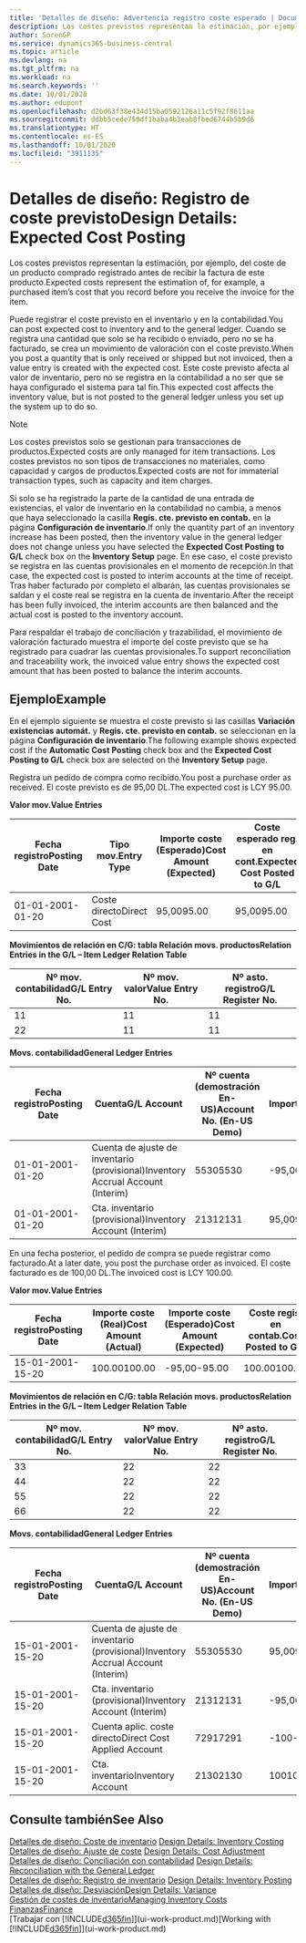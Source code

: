 ```yaml
---
title: 'Detalles de diseño: Advertencia registro coste esperado | Documentos de Microsoft'
description: Los costes previstos representan la estimación, por ejemplo, del coste de un producto comprado registrado antes de recibir la factura de este producto.
author: SorenGP
ms.service: dynamics365-business-central
ms.topic: article
ms.devlang: na
ms.tgt_pltfrm: na
ms.workload: na
ms.search.keywords: ''
ms.date: 10/01/2020
ms.author: edupont
ms.openlocfilehash: d2bd63f38e434d15ba0592126a11c5f92f8611aa
ms.sourcegitcommit: ddbb5cede750df1baba4b3eab8fbed6744b5b9d6
ms.translationtype: HT
ms.contentlocale: es-ES
ms.lasthandoff: 10/01/2020
ms.locfileid: "3911135"
---
```

# <a name="design-details-expected-cost-posting"></a><span data-ttu-id="a0f5c-103">Detalles de diseño: Registro de coste previsto</span><span class="sxs-lookup"><span data-stu-id="a0f5c-103">Design Details: Expected Cost Posting</span></span>
<span data-ttu-id="a0f5c-104">Los costes previstos representan la estimación, por ejemplo, del coste de un producto comprado registrado antes de recibir la factura de este producto.</span><span class="sxs-lookup"><span data-stu-id="a0f5c-104">Expected costs represent the estimation of, for example, a purchased item’s cost that you record before you receive the invoice for the item.</span></span>  

 <span data-ttu-id="a0f5c-105">Puede registrar el coste previsto en el inventario y en la contabilidad.</span><span class="sxs-lookup"><span data-stu-id="a0f5c-105">You can post expected cost to inventory and to the general ledger.</span></span> <span data-ttu-id="a0f5c-106">Cuando se registra una cantidad que solo se ha recibido o enviado, pero no se ha facturado, se crea un movimiento de valoración con el coste previsto.</span><span class="sxs-lookup"><span data-stu-id="a0f5c-106">When you post a quantity that is only received or shipped but not invoiced, then a value entry is created with the expected cost.</span></span> <span data-ttu-id="a0f5c-107">Este coste previsto afecta al valor de inventario, pero no se registra en la contabilidad a no ser que se haya configurado el sistema para tal fin.</span><span class="sxs-lookup"><span data-stu-id="a0f5c-107">This expected cost affects the inventory value, but is not posted to the general ledger unless you set up the system up to do so.</span></span>  

> [!NOTE]  
>  <span data-ttu-id="a0f5c-108">Los costes previstos solo se gestionan para transacciones de productos.</span><span class="sxs-lookup"><span data-stu-id="a0f5c-108">Expected costs are only managed for item transactions.</span></span> <span data-ttu-id="a0f5c-109">Los costes previstos no son tipos de transacciones no materiales, como capacidad y cargos de productos.</span><span class="sxs-lookup"><span data-stu-id="a0f5c-109">Expected costs are not for immaterial transaction types, such as capacity and item charges.</span></span>  

 <span data-ttu-id="a0f5c-110">Si solo se ha registrado la parte de la cantidad de una entrada de existencias, el valor de inventario en la contabilidad no cambia, a menos que haya seleccionado la casilla **Regis. cte. previsto en contab.** en la página **Configuración de inventario**.</span><span class="sxs-lookup"><span data-stu-id="a0f5c-110">If only the quantity part of an inventory increase has been posted, then the inventory value in the general ledger does not change unless you have selected the **Expected Cost Posting to G/L** check box on the **Inventory Setup** page.</span></span> <span data-ttu-id="a0f5c-111">En ese caso, el coste previsto se registra en las cuentas provisionales en el momento de recepción.</span><span class="sxs-lookup"><span data-stu-id="a0f5c-111">In that case, the expected cost is posted to interim accounts at the time of receipt.</span></span> <span data-ttu-id="a0f5c-112">Tras haber facturado por completo el albarán, las cuentas provisionales se saldan y el coste real se registra en la cuenta de inventario.</span><span class="sxs-lookup"><span data-stu-id="a0f5c-112">After the receipt has been fully invoiced, the interim accounts are then balanced and the actual cost is posted to the inventory account.</span></span>  

 <span data-ttu-id="a0f5c-113">Para respaldar el trabajo de conciliación y trazabilidad, el movimiento de valoración facturado muestra el importe del coste previsto que se ha registrado para cuadrar las cuentas provisionales.</span><span class="sxs-lookup"><span data-stu-id="a0f5c-113">To support reconciliation and traceability work, the invoiced value entry shows the expected cost amount that has been posted to balance the interim accounts.</span></span>  

## <a name="example"></a><span data-ttu-id="a0f5c-114">Ejemplo</span><span class="sxs-lookup"><span data-stu-id="a0f5c-114">Example</span></span>  
 <span data-ttu-id="a0f5c-115">En el ejemplo siguiente se muestra el coste previsto si las casillas **Variación existencias automát.** y **Regis. cte. previsto en contab.** se seleccionan en la página **Configuración de inventario**.</span><span class="sxs-lookup"><span data-stu-id="a0f5c-115">The following example shows expected cost if the **Automatic Cost Posting** check box and the **Expected Cost Posting to G/L** check box are selected on the **Inventory Setup** page.</span></span>  

 <span data-ttu-id="a0f5c-116">Registra un pedido de compra como recibido.</span><span class="sxs-lookup"><span data-stu-id="a0f5c-116">You post a purchase order as received.</span></span> <span data-ttu-id="a0f5c-117">El coste previsto es de 95,00 DL.</span><span class="sxs-lookup"><span data-stu-id="a0f5c-117">The expected cost is LCY 95.00.</span></span>  

 <span data-ttu-id="a0f5c-118">**Valor mov.**</span><span class="sxs-lookup"><span data-stu-id="a0f5c-118">**Value Entries**</span></span>  

|<span data-ttu-id="a0f5c-119">Fecha registro</span><span class="sxs-lookup"><span data-stu-id="a0f5c-119">Posting Date</span></span>|<span data-ttu-id="a0f5c-120">Tipo mov.</span><span class="sxs-lookup"><span data-stu-id="a0f5c-120">Entry Type</span></span>|<span data-ttu-id="a0f5c-121">Importe coste (Esperado)</span><span class="sxs-lookup"><span data-stu-id="a0f5c-121">Cost Amount (Expected)</span></span>|<span data-ttu-id="a0f5c-122">Coste esperado reg. en cont.</span><span class="sxs-lookup"><span data-stu-id="a0f5c-122">Expected Cost Posted to G/L</span></span>|<span data-ttu-id="a0f5c-123">Coste previsto</span><span class="sxs-lookup"><span data-stu-id="a0f5c-123">Expected Cost</span></span>|<span data-ttu-id="a0f5c-124">Nº mov. producto</span><span class="sxs-lookup"><span data-stu-id="a0f5c-124">Item Ledger Entry No.</span></span>|<span data-ttu-id="a0f5c-125">Nº mov.</span><span class="sxs-lookup"><span data-stu-id="a0f5c-125">Entry No.</span></span>|  
|------------------|----------------|------------------------------|----------------------------------|-------------------|---------------------------|---------------|  
|<span data-ttu-id="a0f5c-126">01-01-20</span><span class="sxs-lookup"><span data-stu-id="a0f5c-126">01-01-20</span></span>|<span data-ttu-id="a0f5c-127">Coste directo</span><span class="sxs-lookup"><span data-stu-id="a0f5c-127">Direct Cost</span></span>|<span data-ttu-id="a0f5c-128">95,00</span><span class="sxs-lookup"><span data-stu-id="a0f5c-128">95.00</span></span>|<span data-ttu-id="a0f5c-129">95,00</span><span class="sxs-lookup"><span data-stu-id="a0f5c-129">95.00</span></span>|<span data-ttu-id="a0f5c-130">Sí</span><span class="sxs-lookup"><span data-stu-id="a0f5c-130">Yes</span></span>|<span data-ttu-id="a0f5c-131">1</span><span class="sxs-lookup"><span data-stu-id="a0f5c-131">1</span></span>|<span data-ttu-id="a0f5c-132">1</span><span class="sxs-lookup"><span data-stu-id="a0f5c-132">1</span></span>|  

 <span data-ttu-id="a0f5c-133">**Movimientos de relación en C/G: tabla Relación movs. productos**</span><span class="sxs-lookup"><span data-stu-id="a0f5c-133">**Relation Entries in the G/L – Item Ledger Relation Table**</span></span>  

|<span data-ttu-id="a0f5c-134">Nº mov. contabilidad</span><span class="sxs-lookup"><span data-stu-id="a0f5c-134">G/L Entry No.</span></span>|<span data-ttu-id="a0f5c-135">Nº mov. valor</span><span class="sxs-lookup"><span data-stu-id="a0f5c-135">Value Entry No.</span></span>|<span data-ttu-id="a0f5c-136">Nº asto. registro</span><span class="sxs-lookup"><span data-stu-id="a0f5c-136">G/L Register No.</span></span>|  
|--------------------|---------------------|-----------------------|  
|<span data-ttu-id="a0f5c-137">1</span><span class="sxs-lookup"><span data-stu-id="a0f5c-137">1</span></span>|<span data-ttu-id="a0f5c-138">1</span><span class="sxs-lookup"><span data-stu-id="a0f5c-138">1</span></span>|<span data-ttu-id="a0f5c-139">1</span><span class="sxs-lookup"><span data-stu-id="a0f5c-139">1</span></span>|  
|<span data-ttu-id="a0f5c-140">2</span><span class="sxs-lookup"><span data-stu-id="a0f5c-140">2</span></span>|<span data-ttu-id="a0f5c-141">1</span><span class="sxs-lookup"><span data-stu-id="a0f5c-141">1</span></span>|<span data-ttu-id="a0f5c-142">1</span><span class="sxs-lookup"><span data-stu-id="a0f5c-142">1</span></span>|  

 <span data-ttu-id="a0f5c-143">**Movs. contabilidad**</span><span class="sxs-lookup"><span data-stu-id="a0f5c-143">**General Ledger Entries**</span></span>  

|<span data-ttu-id="a0f5c-144">Fecha registro</span><span class="sxs-lookup"><span data-stu-id="a0f5c-144">Posting Date</span></span>|<span data-ttu-id="a0f5c-145">Cuenta</span><span class="sxs-lookup"><span data-stu-id="a0f5c-145">G/L Account</span></span>|<span data-ttu-id="a0f5c-146">Nº cuenta (demostración En-US)</span><span class="sxs-lookup"><span data-stu-id="a0f5c-146">Account No. (En-US Demo)</span></span>|<span data-ttu-id="a0f5c-147">Importe</span><span class="sxs-lookup"><span data-stu-id="a0f5c-147">Amount</span></span>|<span data-ttu-id="a0f5c-148">Nº mov.</span><span class="sxs-lookup"><span data-stu-id="a0f5c-148">Entry No.</span></span>|  
|------------------|------------------|---------------------------------|------------|---------------|  
|<span data-ttu-id="a0f5c-149">01-01-20</span><span class="sxs-lookup"><span data-stu-id="a0f5c-149">01-01-20</span></span>|<span data-ttu-id="a0f5c-150">Cuenta de ajuste de inventario (provisional)</span><span class="sxs-lookup"><span data-stu-id="a0f5c-150">Inventory Accrual Account (Interim)</span></span>|<span data-ttu-id="a0f5c-151">5530</span><span class="sxs-lookup"><span data-stu-id="a0f5c-151">5530</span></span>|<span data-ttu-id="a0f5c-152">-95,00</span><span class="sxs-lookup"><span data-stu-id="a0f5c-152">-95.00</span></span>|<span data-ttu-id="a0f5c-153">2</span><span class="sxs-lookup"><span data-stu-id="a0f5c-153">2</span></span>|  
|<span data-ttu-id="a0f5c-154">01-01-20</span><span class="sxs-lookup"><span data-stu-id="a0f5c-154">01-01-20</span></span>|<span data-ttu-id="a0f5c-155">Cta. inventario (provisional)</span><span class="sxs-lookup"><span data-stu-id="a0f5c-155">Inventory Account (Interim)</span></span>|<span data-ttu-id="a0f5c-156">2131</span><span class="sxs-lookup"><span data-stu-id="a0f5c-156">2131</span></span>|<span data-ttu-id="a0f5c-157">95,00</span><span class="sxs-lookup"><span data-stu-id="a0f5c-157">95.00</span></span>|<span data-ttu-id="a0f5c-158">1</span><span class="sxs-lookup"><span data-stu-id="a0f5c-158">1</span></span>|  

 <span data-ttu-id="a0f5c-159">En una fecha posterior, el pedido de compra se puede registrar como facturado.</span><span class="sxs-lookup"><span data-stu-id="a0f5c-159">At a later date, you post the purchase order as invoiced.</span></span> <span data-ttu-id="a0f5c-160">El coste facturado es de 100,00 DL.</span><span class="sxs-lookup"><span data-stu-id="a0f5c-160">The invoiced cost is LCY 100.00.</span></span>  

 <span data-ttu-id="a0f5c-161">**Valor mov.**</span><span class="sxs-lookup"><span data-stu-id="a0f5c-161">**Value Entries**</span></span>  

|<span data-ttu-id="a0f5c-162">Fecha registro</span><span class="sxs-lookup"><span data-stu-id="a0f5c-162">Posting Date</span></span>|<span data-ttu-id="a0f5c-163">Importe coste (Real)</span><span class="sxs-lookup"><span data-stu-id="a0f5c-163">Cost Amount (Actual)</span></span>|<span data-ttu-id="a0f5c-164">Importe coste (Esperado)</span><span class="sxs-lookup"><span data-stu-id="a0f5c-164">Cost Amount (Expected)</span></span>|<span data-ttu-id="a0f5c-165">Coste regis. en contab.</span><span class="sxs-lookup"><span data-stu-id="a0f5c-165">Cost Posted to G/L</span></span>|<span data-ttu-id="a0f5c-166">Coste previsto</span><span class="sxs-lookup"><span data-stu-id="a0f5c-166">Expected Cost</span></span>|<span data-ttu-id="a0f5c-167">Nº mov. producto</span><span class="sxs-lookup"><span data-stu-id="a0f5c-167">Item Ledger Entry No.</span></span>|<span data-ttu-id="a0f5c-168">Nº mov.</span><span class="sxs-lookup"><span data-stu-id="a0f5c-168">Entry No.</span></span>|  
|------------------|----------------------------|------------------------------|-------------------------|-------------------|---------------------------|---------------|  
|<span data-ttu-id="a0f5c-169">15-01-20</span><span class="sxs-lookup"><span data-stu-id="a0f5c-169">01-15-20</span></span>|<span data-ttu-id="a0f5c-170">100.00</span><span class="sxs-lookup"><span data-stu-id="a0f5c-170">100.00</span></span>|<span data-ttu-id="a0f5c-171">-95,00</span><span class="sxs-lookup"><span data-stu-id="a0f5c-171">-95.00</span></span>|<span data-ttu-id="a0f5c-172">100.00</span><span class="sxs-lookup"><span data-stu-id="a0f5c-172">100.00</span></span>|<span data-ttu-id="a0f5c-173">No</span><span class="sxs-lookup"><span data-stu-id="a0f5c-173">No</span></span>|<span data-ttu-id="a0f5c-174">1</span><span class="sxs-lookup"><span data-stu-id="a0f5c-174">1</span></span>|<span data-ttu-id="a0f5c-175">2</span><span class="sxs-lookup"><span data-stu-id="a0f5c-175">2</span></span>|  

 <span data-ttu-id="a0f5c-176">**Movimientos de relación en C/G: tabla Relación movs. productos**</span><span class="sxs-lookup"><span data-stu-id="a0f5c-176">**Relation Entries in the G/L – Item Ledger Relation Table**</span></span>  

|<span data-ttu-id="a0f5c-177">Nº mov. contabilidad</span><span class="sxs-lookup"><span data-stu-id="a0f5c-177">G/L Entry No.</span></span>|<span data-ttu-id="a0f5c-178">Nº mov. valor</span><span class="sxs-lookup"><span data-stu-id="a0f5c-178">Value Entry No.</span></span>|<span data-ttu-id="a0f5c-179">Nº asto. registro</span><span class="sxs-lookup"><span data-stu-id="a0f5c-179">G/L Register No.</span></span>|  
|--------------------|---------------------|-----------------------|  
|<span data-ttu-id="a0f5c-180">3</span><span class="sxs-lookup"><span data-stu-id="a0f5c-180">3</span></span>|<span data-ttu-id="a0f5c-181">2</span><span class="sxs-lookup"><span data-stu-id="a0f5c-181">2</span></span>|<span data-ttu-id="a0f5c-182">2</span><span class="sxs-lookup"><span data-stu-id="a0f5c-182">2</span></span>|  
|<span data-ttu-id="a0f5c-183">4</span><span class="sxs-lookup"><span data-stu-id="a0f5c-183">4</span></span>|<span data-ttu-id="a0f5c-184">2</span><span class="sxs-lookup"><span data-stu-id="a0f5c-184">2</span></span>|<span data-ttu-id="a0f5c-185">2</span><span class="sxs-lookup"><span data-stu-id="a0f5c-185">2</span></span>|  
|<span data-ttu-id="a0f5c-186">5</span><span class="sxs-lookup"><span data-stu-id="a0f5c-186">5</span></span>|<span data-ttu-id="a0f5c-187">2</span><span class="sxs-lookup"><span data-stu-id="a0f5c-187">2</span></span>|<span data-ttu-id="a0f5c-188">2</span><span class="sxs-lookup"><span data-stu-id="a0f5c-188">2</span></span>|  
|<span data-ttu-id="a0f5c-189">6</span><span class="sxs-lookup"><span data-stu-id="a0f5c-189">6</span></span>|<span data-ttu-id="a0f5c-190">2</span><span class="sxs-lookup"><span data-stu-id="a0f5c-190">2</span></span>|<span data-ttu-id="a0f5c-191">2</span><span class="sxs-lookup"><span data-stu-id="a0f5c-191">2</span></span>|  

 <span data-ttu-id="a0f5c-192">**Movs. contabilidad**</span><span class="sxs-lookup"><span data-stu-id="a0f5c-192">**General Ledger Entries**</span></span>  

|<span data-ttu-id="a0f5c-193">Fecha registro</span><span class="sxs-lookup"><span data-stu-id="a0f5c-193">Posting Date</span></span>|<span data-ttu-id="a0f5c-194">Cuenta</span><span class="sxs-lookup"><span data-stu-id="a0f5c-194">G/L Account</span></span>|<span data-ttu-id="a0f5c-195">Nº cuenta (demostración En-US)</span><span class="sxs-lookup"><span data-stu-id="a0f5c-195">Account No. (En-US Demo)</span></span>|<span data-ttu-id="a0f5c-196">Importe</span><span class="sxs-lookup"><span data-stu-id="a0f5c-196">Amount</span></span>|<span data-ttu-id="a0f5c-197">Nº mov.</span><span class="sxs-lookup"><span data-stu-id="a0f5c-197">Entry No.</span></span>|  
|------------------|------------------|---------------------------------|------------|---------------|  
|<span data-ttu-id="a0f5c-198">15-01-20</span><span class="sxs-lookup"><span data-stu-id="a0f5c-198">01-15-20</span></span>|<span data-ttu-id="a0f5c-199">Cuenta de ajuste de inventario (provisional)</span><span class="sxs-lookup"><span data-stu-id="a0f5c-199">Inventory Accrual Account (Interim)</span></span>|<span data-ttu-id="a0f5c-200">5530</span><span class="sxs-lookup"><span data-stu-id="a0f5c-200">5530</span></span>|<span data-ttu-id="a0f5c-201">95,00</span><span class="sxs-lookup"><span data-stu-id="a0f5c-201">95.00</span></span>|<span data-ttu-id="a0f5c-202">4</span><span class="sxs-lookup"><span data-stu-id="a0f5c-202">4</span></span>|  
|<span data-ttu-id="a0f5c-203">15-01-20</span><span class="sxs-lookup"><span data-stu-id="a0f5c-203">01-15-20</span></span>|<span data-ttu-id="a0f5c-204">Cta. inventario (provisional)</span><span class="sxs-lookup"><span data-stu-id="a0f5c-204">Inventory Account (Interim)</span></span>|<span data-ttu-id="a0f5c-205">2131</span><span class="sxs-lookup"><span data-stu-id="a0f5c-205">2131</span></span>|<span data-ttu-id="a0f5c-206">-95,00</span><span class="sxs-lookup"><span data-stu-id="a0f5c-206">-95.00</span></span>|<span data-ttu-id="a0f5c-207">3</span><span class="sxs-lookup"><span data-stu-id="a0f5c-207">3</span></span>|  
|<span data-ttu-id="a0f5c-208">15-01-20</span><span class="sxs-lookup"><span data-stu-id="a0f5c-208">01-15-20</span></span>|<span data-ttu-id="a0f5c-209">Cuenta aplic. coste directo</span><span class="sxs-lookup"><span data-stu-id="a0f5c-209">Direct Cost Applied Account</span></span>|<span data-ttu-id="a0f5c-210">7291</span><span class="sxs-lookup"><span data-stu-id="a0f5c-210">7291</span></span>|<span data-ttu-id="a0f5c-211">-100</span><span class="sxs-lookup"><span data-stu-id="a0f5c-211">-100</span></span>|<span data-ttu-id="a0f5c-212">6</span><span class="sxs-lookup"><span data-stu-id="a0f5c-212">6</span></span>|  
|<span data-ttu-id="a0f5c-213">15-01-20</span><span class="sxs-lookup"><span data-stu-id="a0f5c-213">01-15-20</span></span>|<span data-ttu-id="a0f5c-214">Cta. inventario</span><span class="sxs-lookup"><span data-stu-id="a0f5c-214">Inventory Account</span></span>|<span data-ttu-id="a0f5c-215">2130</span><span class="sxs-lookup"><span data-stu-id="a0f5c-215">2130</span></span>|<span data-ttu-id="a0f5c-216">100</span><span class="sxs-lookup"><span data-stu-id="a0f5c-216">100</span></span>|<span data-ttu-id="a0f5c-217">5</span><span class="sxs-lookup"><span data-stu-id="a0f5c-217">5</span></span>|  

## <a name="see-also"></a><span data-ttu-id="a0f5c-218">Consulte también</span><span class="sxs-lookup"><span data-stu-id="a0f5c-218">See Also</span></span>
 <span data-ttu-id="a0f5c-219">[Detalles de diseño: Coste de inventario](design-details-inventory-costing.md) </span><span class="sxs-lookup"><span data-stu-id="a0f5c-219">[Design Details: Inventory Costing](design-details-inventory-costing.md) </span></span>  
 <span data-ttu-id="a0f5c-220">[Detalles de diseño: Ajuste de coste](design-details-cost-adjustment.md) </span><span class="sxs-lookup"><span data-stu-id="a0f5c-220">[Design Details: Cost Adjustment](design-details-cost-adjustment.md) </span></span>  
 <span data-ttu-id="a0f5c-221">[Detalles de diseño: Conciliación con contabilidad](design-details-reconciliation-with-the-general-ledger.md) </span><span class="sxs-lookup"><span data-stu-id="a0f5c-221">[Design Details: Reconciliation with the General Ledger](design-details-reconciliation-with-the-general-ledger.md) </span></span>  
 <span data-ttu-id="a0f5c-222">[Detalles de diseño: Registro de inventario](design-details-inventory-posting.md) </span><span class="sxs-lookup"><span data-stu-id="a0f5c-222">[Design Details: Inventory Posting](design-details-inventory-posting.md) </span></span>  
 [<span data-ttu-id="a0f5c-223">Detalles de diseño: Desviación</span><span class="sxs-lookup"><span data-stu-id="a0f5c-223">Design Details: Variance</span></span>](design-details-variance.md)  
 [<span data-ttu-id="a0f5c-224">Gestión de costes de inventario</span><span class="sxs-lookup"><span data-stu-id="a0f5c-224">Managing Inventory Costs</span></span>](finance-manage-inventory-costs.md)  
 [<span data-ttu-id="a0f5c-225">Finanzas</span><span class="sxs-lookup"><span data-stu-id="a0f5c-225">Finance</span></span>](finance.md)  
 <span data-ttu-id="a0f5c-226">[Trabajar con [!INCLUDE[d365fin](includes/d365fin_md.md)]](ui-work-product.md)</span><span class="sxs-lookup"><span data-stu-id="a0f5c-226">[Working with [!INCLUDE[d365fin](includes/d365fin_md.md)]](ui-work-product.md)</span></span>

